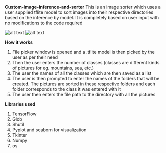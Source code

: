 **Custom-image-inference-and-sorter**
This is an image sorter which uses a user supplied tflite model to sort images into their respective directories based on the inference by model.
It is completely based on user input with no modifications to the code required

![alt text](image-1.png)
![alt text](image-2.png)

**How it works**
1) File picker window is opened and a .tflite model is then picked by the user as per their need
2) Then the user enters the number of classes (classes are different kinds of pictures for eg. mountains, sea, etc.)
3) The user the names of all the classes which are then saved as a list
4) The user is then prompted to enter the names of the folders that will be created. The pictures are sorted in these respective folders and each folder corresponds to the class it was entered with it
5) The user then enters the file path to the directory with all the pictures

**Libraries used**
1) TensorFlow
2) Glob
3) Shutil
4) Pyplot and seaborn for visualization
5) Tkinter
6) Numpy
7) os